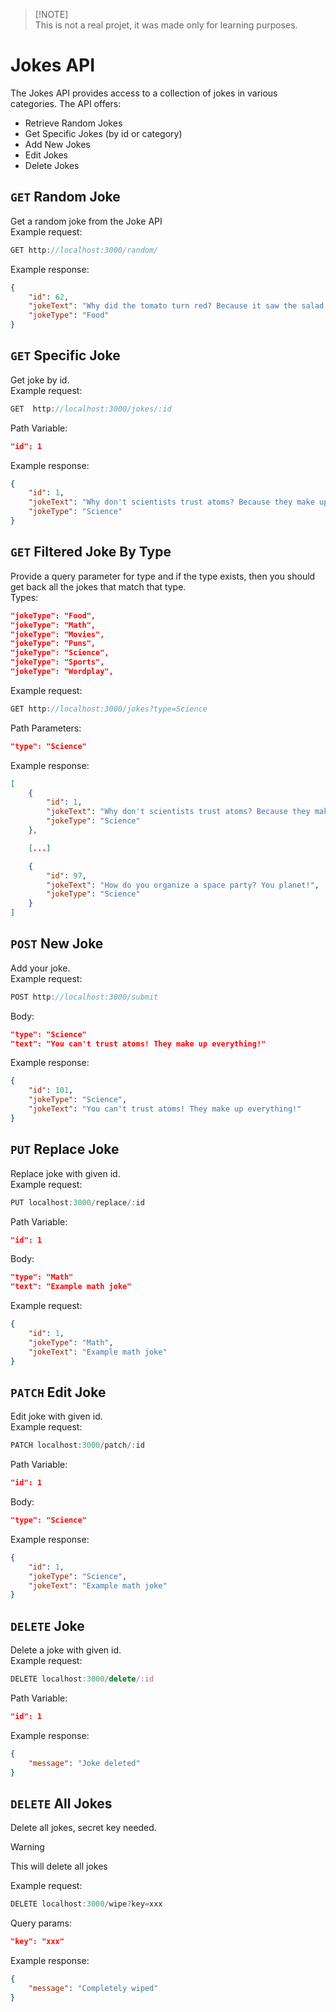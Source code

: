 > [!NOTE]\
> This is not a real projet, it was made only for learning purposes.

# Jokes API

The Jokes API provides access to a collection of jokes in various categories. The API offers:

- Retrieve Random Jokes
- Get Specific Jokes (by id or category)
- Add New Jokes
- Edit Jokes
- Delete Jokes

## `GET` Random Joke

Get a random joke from the Joke API\
Example request:

```js
GET http://localhost:3000/random/
```

Example response:

```json
{
	"id": 62,
	"jokeText": "Why did the tomato turn red? Because it saw the salad dressing!",
	"jokeType": "Food"
}
```

## `GET` Specific Joke

Get joke by id.\
Example request:

```js
GET  http://localhost:3000/jokes/:id
```

Path Variable:

```json
"id": 1
```

Example response:

```json
{
	"id": 1,
	"jokeText": "Why don't scientists trust atoms? Because they make up     everything.",
	"jokeType": "Science"
}
```

## `GET` Filtered Joke By Type

Provide a query parameter for type and if the type exists, then you should get back all the jokes that match that type.\
Types:

```json
"jokeType": "Food",
"jokeType": "Math",
"jokeType": "Movies",
"jokeType": "Puns",
"jokeType": "Science",
"jokeType": "Sports",
"jokeType": "Wordplay",
```

Example request:

```js
GET http://localhost:3000/jokes?type=Science
```

Path Parameters:

```json
"type": "Science"
```

Example response:

```json
[
    {
        "id": 1,
        "jokeText": "Why don't scientists trust atoms? Because they make up everything.",
        "jokeType": "Science"
    },

    [...]

    {
        "id": 97,
        "jokeText": "How do you organize a space party? You planet!",
        "jokeType": "Science"
    }
]
```

## `POST` New Joke

Add your joke.\
Example request:

```js
POST http://localhost:3000/submit
```

Body:

```json
"type": "Science"
"text": "You can't trust atoms! They make up everything!"
```

Example response:

```json
{
	"id": 101,
	"jokeType": "Science",
	"jokeText": "You can't trust atoms! They make up everything!"
}
```

## `PUT` Replace Joke

Replace joke with given id.\
Example request:

```js
PUT localhost:3000/replace/:id
```

Path Variable:

```json
"id": 1
```

Body:

```json
"type": "Math"
"text": "Example math joke"
```

Example request:

```json
{
	"id": 1,
	"jokeType": "Math",
	"jokeText": "Example math joke"
}
```

## `PATCH` Edit Joke

Edit joke with given id.\
Example request:

```js
PATCH localhost:3000/patch/:id
```

Path Variable:

```json
"id": 1
```

Body:

```json
"type": "Science"
```

Example response:

```json
{
	"id": 1,
	"jokeType": "Science",
	"jokeText": "Example math joke"
}
```

## `DELETE` Joke

Delete a joke with given id.\
Example request:

```js
DELETE localhost:3000/delete/:id
```

Path Variable:

```json
"id": 1
```

Example response:

```json
{
	"message": "Joke deleted"
}
```

## `DELETE` All Jokes

Delete all jokes, secret key needed.

> [!WARNING]
> This will delete all jokes

Example request:

```js
DELETE localhost:3000/wipe?key=xxx
```

Query params:

```json
"key": "xxx"
```

Example response:

```json
{
	"message": "Completely wiped"
}
```

